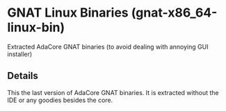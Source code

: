 # GNAT Linux Binaries (gnat-x86_64-linux-bin)
Extracted AdaCore GNAT binaries (to avoid dealing with annoying GUI installer)

## Details
This the last version of AdaCore GNAT binaries. It is extracted without the IDE or any goodies besides the core.
